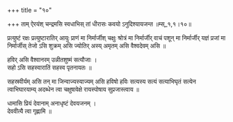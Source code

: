 +++
title = "१०"

+++
ताम् ऐरयंश् चन्द्रमसि स्वधाभिस् तां धीरासः कवयो ऽनुदिश्यायजन्त ॥म्स्_१,१।१०॥  
    
प्रत्युष्टं रक्षः प्रत्युष्टारातिर् आयुः प्राणं मा निर्मार्जीश् चक्षुः श्रोत्रं मा निर्मार्जीर् वाचं पशून् मा निर्मार्जीर् यज्ञं प्रजां मा निर्मार्जीस् तेजो ऽसि शुक्रम् असि ज्योतिर् अस्य् अमृतम् असि वैश्वदेवम् असि ॥  
    
हविर् असि वैश्वानरम् उन्नीतशुष्मं सत्यौजाः ।  
सहो ऽसि सहस्वारातिं सहस्व पृतनायतः ॥  
    
सहस्रवीर्यम् असि तन् मा जिन्वाज्यस्याज्यम् असि हविषो हविः सत्यस्य सत्यं सत्याभिघृतं सत्येन त्वाभिघारयाम्य् अदब्धेन त्वा चक्षुषावेक्षे रायस्पोषाय सुप्रजास्त्वाय ॥  
    
धामासि प्रियं देवानाम् अनाधृष्टं देवयजनम् ।  
देववीत्यै त्वा गृह्णामि ॥  
    
